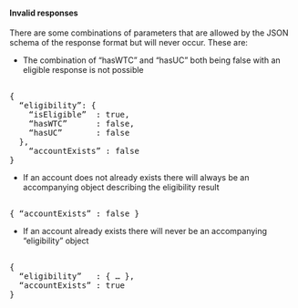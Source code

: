 #### Invalid responses
There are some combinations of parameters that are allowed by the JSON schema of the response format but will never occur. These are:

* The combination of “hasWTC” and “hasUC” both being false with an eligible response is not possible    
<pre> 
{
&nbsp&nbsp“eligibility”: { 
&nbsp&nbsp&nbsp&nbsp“isEligible”  : true,
&nbsp&nbsp&nbsp&nbsp“hasWTC”      : false,
&nbsp&nbsp&nbsp&nbsp“hasUC”       : false
&nbsp&nbsp},
&nbsp&nbsp  “accountExists” : false
}
</pre> 

* If an account does not already exists there will always be an accompanying object describing the eligibility result
<pre> 
{ “accountExists” : false }
</pre> 

* If an account already exists there will never be an accompanying “eligibility” object
<pre> 
{
&nbsp&nbsp“eligibility”   : { … },
&nbsp&nbsp“accountExists” : true 
}
</pre> 





